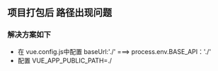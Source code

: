 ## 项目打包后 路径出现问题
### 解决方案如下
* 在 vue.config.js中配置 baseUrl:'./' ===> process.env.BASE_API：'./'
* 配置 VUE_APP_PUBLIC_PATH=./
